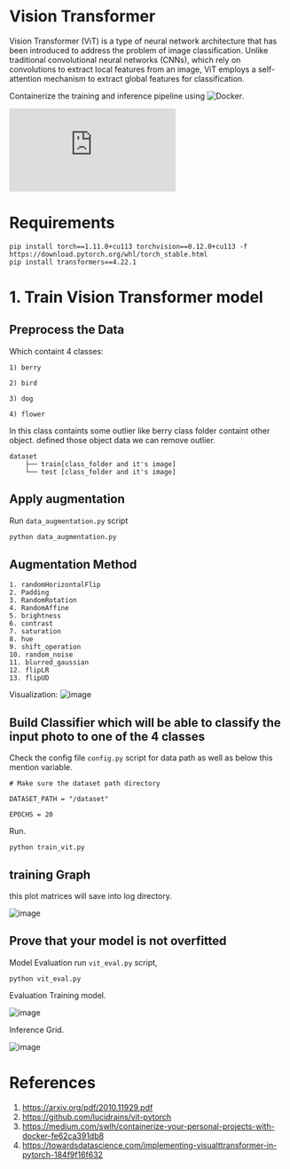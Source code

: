 # Vision Transformer

Vision Transformer (ViT) is a type of neural network architecture that has been introduced to address the problem of image classification. Unlike traditional convolutional neural networks (CNNs), which rely on convolutions to extract local features from an image, ViT employs a self-attention mechanism to extract global features for classification.

Containerize  the training and inference pipeline using ![Docker](Dockerfile).


![Paper link](https://arxiv.org/pdf/2010.11929.pdf)




# Requirements

```
pip install torch==1.11.0+cu113 torchvision==0.12.0+cu113 -f https://download.pytorch.org/whl/torch_stable.html
pip install transformers==4.22.1
```

# 1. Train Vision Transformer model 
## __Preprocess the Data__

Which containt 4 classes: 

    1) berry 

    2) bird 

    3) dog 

    4) flower

In this class containts some outlier like berry class folder containt other object. defined those object data we can remove outlier.


```
dataset
    ├── train[class_folder and it's image]
    └── test [class_folder and it's image]   
```

## __Apply augmentation__

Run ```data_augmentation.py``` script
```py
python data_augmentation.py

```
## Augmentation Method
```
1. randomHorizontalFlip
2. Padding
3. RandomRotation
4. RandomAffine
5. brightness
6. contrast
7. saturation
8. hue
9. shift_operation
10. random_noise
11. blurred_gaussian
12. flipLR
13. flipUD
```
Visualization:
![image](src/logs/Augmentation_sample.png)

## __Build Classifier which will be able to classify the input photo to one of the 4 classes__
Check the config file ```config.py``` script for data path as well as below this mention variable.
```
# Make sure the dataset path directory

DATASET_PATH = "/dataset"

EPOCHS = 20

```
Run.

```
python train_vit.py

```

## __training Graph__

this plot matrices will save into log directory.

![image](src/logs/model_training_loss.png)


## __Prove that your model is not overfitted__

Model Evaluation run ```vit_eval.py``` script,

```
python vit_eval.py

```
Evaluation Training model.


![image](src/logs/confusion_matrix.png)

Inference Grid.

![image](src/logs/grid_prediction.png)


# References
1. https://arxiv.org/pdf/2010.11929.pdf
2. https://github.com/lucidrains/vit-pytorch
3. https://medium.com/swlh/containerize-your-personal-projects-with-docker-fe62ca391db8
4. https://towardsdatascience.com/implementing-visualttransformer-in-pytorch-184f9f16f632
